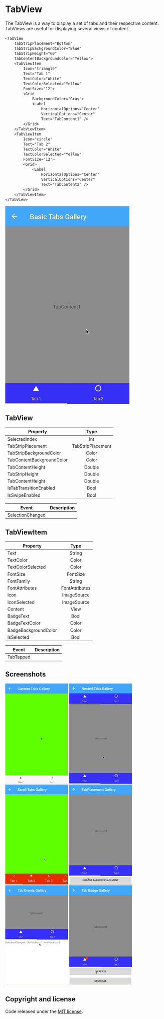 # TabView

The TabView is a way to display a set of tabs and their respective content. TabViews are useful for displaying several views of content.

```
<TabView 
    TabStripPlacement="Bottom"
    TabStripBackgroundColor="Blue"
    TabStripHeight="60"
    TabContentBackgroundColor="Yellow">
    <TabViewItem
        Icon="triangle"
        Text="Tab 1"
        TextColor="White"
        TextColorSelected="Yellow"
        FontSize="12">
        <Grid 
            BackgroundColor="Gray">
            <Label
                HorizontalOptions="Center"
                VerticalOptions="Center"
                Text="TabContent1" />
        </Grid>
    </TabViewItem>
    <TabViewItem
        Icon="circle"
        Text="Tab 2"
        TextColor="White"
        TextColorSelected="Yellow"
        FontSize="12">
        <Grid>
            <Label    
                HorizontalOptions="Center"
                VerticalOptions="Center"
                Text="TabContent2" />
        </Grid>
    </TabViewItem>
</TabView>
```

![TabView](images/basic-tabview.gif)

## TabView

| Property   |      Type      |
|----------|:-------------:|
| SelectedIndex |  Int |
| TabStripPlacement |    TabStripPlacement   |
| TabStripBackgroundColor | Color |
| TabContentBackgroundColor | Color |
| TabContentHeight | Double |
| TabStripHeight | Double |
| TabContentHeight | Double |
| IsTabTransitionEnabled | Bool |
| IsSwipeEnabled | Bool |


| Event   |      Description      |
|----------|:-------------:|
| SelectionChanged |   |

## TabViewItem

| Property   |      Type      | 
|----------|:-------------:|
| Text |  String |
| TextColor |    Color   |
| TextColorSelected | Color |
| FontSize | FontSize |
| FontFamily | String |
| FontAttributes | FontAttributes |
| Icon | ImageSource |
| IconSelected | ImageSource |
| Content | View |
| BadgeText | Bool |
| BadgeTextColor | Color |
| BadgeBackgroundColor | Color |
| IsSelected | Bool |

| Event   |      Description      |
|----------|:-------------:|
| TabTapped |   |

## Screenshots

<img src="images/custom-tabs.gif" Width="200" /> <img src="images/nested-tabs.gif" Width="200" /> <img src="images/scroll-tabs.gif" Width="200" /> <img src="images/tabplacement.gif" Width="200" /> <img src="images/tab-events.gif" Width="200" /> <img src="images/tab-badge.gif" Width="200" />

## Copyright and license

Code released under the [MIT license](https://opensource.org/licenses/MIT).
